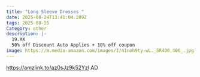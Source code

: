 ```yaml
---
title: "Long Sleeve Dresses "
date: 2025-08-24T13:41:04.289Z
tags: 2025-08-25
Category: other
description: |-
  19.XX
  50% off Discount Auto Applies + 10% off coupon
image: https://m.media-amazon.com/images/I/41noh9ty-wL._SR400,400_.jpg
---
```

https://amzlink.to/az0sJz9k52Yzl  AD